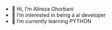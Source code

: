 - 👋 Hi, I’m Alireza Ghorbani
- 👀 I’m interested in being a ai developer
- 🌱 I’m currently learning PYTHON

<!---
alirza-ghrbni/alirza-ghrbni is a ✨ special ✨ repository because its `README.md` (this file) appears on your GitHub profile.
You can click the Preview link to take a look at your changes.
--->
